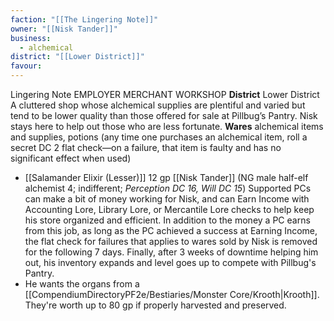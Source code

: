 ```yaml
---
faction: "[[The Lingering Note]]"
owner: "[[Nisk Tander]]"
business:
  - alchemical
district: "[[Lower District]]"
favour:
---
```

Lingering Note EMPLOYER MERCHANT WORKSHOP 
**District** Lower District
A cluttered shop whose alchemical supplies are plentiful and varied but tend to be lower quality than those offered for sale at Pillbug’s Pantry. Nisk stays here to help out those who are less fortunate.
**Wares** alchemical items and supplies, potions (any time one purchases an alchemical item, roll a secret DC 2 flat check—on a failure, that item is faulty and has no significant effect when used) 
-  [[Salamander Elixir (Lesser)]] 12 gp
[[Nisk Tander]] (NG male half-elf alchemist 4; indifferent; *Perception DC 16, Will DC 15*) 
	Supported PCs can make a bit of money working for Nisk, and can Earn Income with Accounting Lore, Library Lore, or Mercantile Lore checks to help keep his store organized and efficient. 
	In addition to the money a PC earns from this job, as long as the PC achieved a success at Earning Income, the flat check for failures that applies to wares sold by Nisk is removed for the following 7 days. 
	Finally, after 3 weeks of downtime helping him out, his inventory expands and level goes up to compete with Pillbug's Pantry.
- He wants the organs from a [[CompendiumDirectoryPF2e/Bestiaries/Monster Core/Krooth|Krooth]]. They're worth up to 80 gp if properly harvested and preserved.
